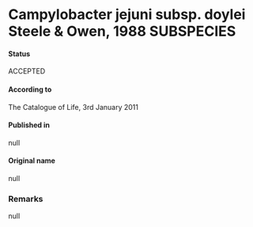 # Campylobacter jejuni subsp. doylei Steele & Owen, 1988 SUBSPECIES

#### Status
ACCEPTED

#### According to
The Catalogue of Life, 3rd January 2011

#### Published in
null

#### Original name
null

### Remarks
null